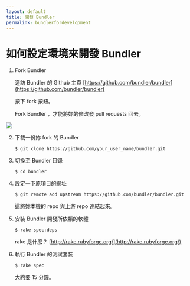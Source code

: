 ```yaml
---
layout: default
title: 開發 Bundler
permalink: bundlerfordevelopment
---
```


# 如何設定環境來開發 Bundler

1. Fork Bundler

    造訪 Bundler 的 Github 主頁 [https://github.com/bundler/bundler](https://github.com/bundler/bundler)

    按下 fork 按鈕。

    Fork Bundler ，才能將妳的修改發 pull requests 回去。

<p>
<img src="../images/fork1.jpg" />
<br />
</p>

2. 下載一份妳 fork 的 Bundler

    `$ git clone https://github.com/your_user_name/bundler.git`


3. 切換至 Bundler 目錄

    `$ cd bundler`

4. 設定一下原項目的網址

    `$ git remote add upstream https://github.com/bundler/bundler.git`

    這將妳本機的 repo 與上游 repo 連結起來。


5. 安裝 Bundler 開發所依賴的軟體

    `$ rake spec:deps`

    rake 是什麼？ [http://rake.rubyforge.org/](http://rake.rubyforge.org/)

6. 執行 Bundler 的測試套裝

    `$ rake spec`

    大約要 15 分鐘。
